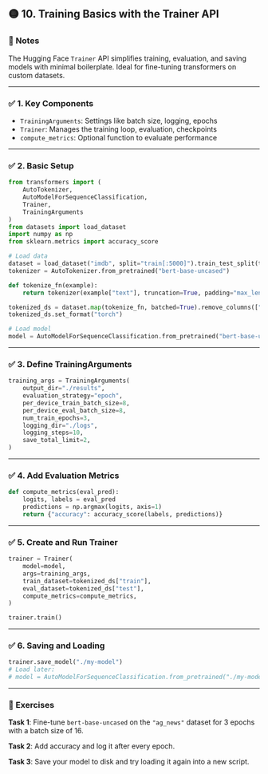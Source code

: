 

## 🟡 **10. Training Basics with the Trainer API**

### 📘 Notes

The Hugging Face `Trainer` API simplifies training, evaluation, and saving models with minimal boilerplate. Ideal for fine-tuning transformers on custom datasets.

---

### ✅ 1. **Key Components**

* `TrainingArguments`: Settings like batch size, logging, epochs
* `Trainer`: Manages the training loop, evaluation, checkpoints
* `compute_metrics`: Optional function to evaluate performance

---

### ✅ 2. **Basic Setup**

```python
from transformers import (
    AutoTokenizer,
    AutoModelForSequenceClassification,
    Trainer,
    TrainingArguments
)
from datasets import load_dataset
import numpy as np
from sklearn.metrics import accuracy_score

# Load data
dataset = load_dataset("imdb", split="train[:5000]").train_test_split(test_size=0.2)
tokenizer = AutoTokenizer.from_pretrained("bert-base-uncased")

def tokenize_fn(example):
    return tokenizer(example["text"], truncation=True, padding="max_length")

tokenized_ds = dataset.map(tokenize_fn, batched=True).remove_columns(["text"])
tokenized_ds.set_format("torch")

# Load model
model = AutoModelForSequenceClassification.from_pretrained("bert-base-uncased", num_labels=2)
```

---

### ✅ 3. **Define TrainingArguments**

```python
training_args = TrainingArguments(
    output_dir="./results",
    evaluation_strategy="epoch",
    per_device_train_batch_size=8,
    per_device_eval_batch_size=8,
    num_train_epochs=3,
    logging_dir="./logs",
    logging_steps=10,
    save_total_limit=2,
)
```

---

### ✅ 4. **Add Evaluation Metrics**

```python
def compute_metrics(eval_pred):
    logits, labels = eval_pred
    predictions = np.argmax(logits, axis=1)
    return {"accuracy": accuracy_score(labels, predictions)}
```

---

### ✅ 5. **Create and Run Trainer**

```python
trainer = Trainer(
    model=model,
    args=training_args,
    train_dataset=tokenized_ds["train"],
    eval_dataset=tokenized_ds["test"],
    compute_metrics=compute_metrics,
)

trainer.train()
```

---

### ✅ 6. **Saving and Loading**

```python
trainer.save_model("./my-model")
# Load later:
# model = AutoModelForSequenceClassification.from_pretrained("./my-model")
```

---

### 🧠 Exercises

**Task 1**: Fine-tune `bert-base-uncased` on the `"ag_news"` dataset for 3 epochs with a batch size of 16.

**Task 2**: Add accuracy and log it after every epoch.

**Task 3**: Save your model to disk and try loading it again into a new script.


